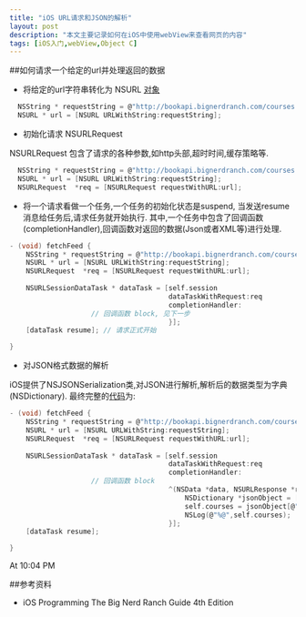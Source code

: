 ```yaml
---
title: "iOS URL请求和JSON的解析"
layout: post
description: "本文主要记录如何在iOS中使用webView来查看网页的内容"
tags: [iOS入门,webView,Object C]
---
```

##如何请求一个给定的url并处理返回的数据

*  将给定的url字符串转化为 NSURL [对象](#finalCode)

```c
  NSString * requestString = @"http://bookapi.bignerdranch.com/courses.json";
  NSURL * url = [NSURL URLWithString:requestString];
```

*  初始化请求 NSURLRequest

NSURLRequest 包含了请求的各种参数,如http头部,超时时间,缓存策略等.

```c
  NSString * requestString = @"http://bookapi.bignerdranch.com/courses.json";
  NSURL * url = [NSURL URLWithString:requestString];
  NSURLRequest  *req = [NSURLRequest requestWithURL:url];

```

*  将一个请求看做一个任务,一个任务的初始化状态是suspend, 当发送resume消息给任务后,请求任务就开始执行. 其中,一个任务中包含了回调函数(completionHandler),回调函数对返回的数据(Json或者XML等)进行处理.

```c
- (void) fetchFeed {
    NSString * requestString = @"http://bookapi.bignerdranch.com/courses.json";
    NSURL * url = [NSURL URLWithString:requestString];
    NSURLRequest  *req = [NSURLRequest requestWithURL:url];
    
    NSURLSessionDataTask * dataTask = [self.session
                                       dataTaskWithRequest:req
                                       completionHandler:
					// 回调函数 block, 见下一步
                                       }];
    [dataTask resume]; // 请求正式开始

}
```

* 对JSON格式数据的解析

iOS提供了NSJSONSerialization类,对JSON进行解析,解析后的数据类型为字典(NSDictionary). 最终完整的[代码](id:finalCode)为:

```c
- (void) fetchFeed {
    NSString * requestString = @"http://bookapi.bignerdranch.com/courses.json";
    NSURL * url = [NSURL URLWithString:requestString];
    NSURLRequest  *req = [NSURLRequest requestWithURL:url];
    
    NSURLSessionDataTask * dataTask = [self.session
                                       dataTaskWithRequest:req
                                       completionHandler:
					// 回调函数 block
                                       ^(NSData *data, NSURLResponse *response, NSError *error) { 
                                           NSDictionary *jsonObject = [NSJSONSerialization JSONObjectWithData:data options:0 error:nil];
                                           self.courses = jsonObject[@"courses"];
                                           NSLog(@"%@",self.courses);
                                       }];
    [dataTask resume];

}


```

At 10:04 PM

##参考资料
* iOS Programming The Big Nerd Ranch Guide 4th Edition
